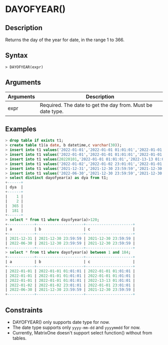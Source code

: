 # **DAYOFYEAR()**

## **Description**

Returns the day of the year for date, in the range 1 to 366.

## **Syntax**

```
> DAYOFYEAR(expr)
```

## **Arguments**

|  Arguments   | Description  |
|  ----  | ----  |
| expr  | Required.  The date to get the day from. Must be date type. |

## **Examples**

```sql
> drop table if exists t1;
> create table t1(a date, b datetime,c varchar(30));
> insert into t1 values('2022-01-01','2022-01-01 01:01:01','2022-01-01 01:01:01');
> insert into t1 values('2022-01-01','2022-01-01 01:01:01','2022-01-01 01:01:01');
> insert into t1 values(20220101,'2022-01-01 01:01:01','2022-13-13 01:01:01');
> insert into t1 values('2022-01-02','2022-01-02 23:01:01','2022-01-01 23:01:01');
> insert into t1 values('2021-12-31','2021-12-30 23:59:59','2021-12-30 23:59:59');
> insert into t1 values('2022-06-30','2021-12-30 23:59:59','2021-12-30 23:59:59');
> select distinct dayofyear(a) as dya from t1;
+------+
| dya  |
+------+
|    1 |
|    2 |
|  365 |
|  181 |
+------+
> select * from t1 where dayofyear(a)>120;
+------------+---------------------+---------------------+
| a          | b                   | c                   |
+------------+---------------------+---------------------+
| 2021-12-31 | 2021-12-30 23:59:59 | 2021-12-30 23:59:59 |
| 2022-06-30 | 2021-12-30 23:59:59 | 2021-12-30 23:59:59 |
+------------+---------------------+---------------------+
> select * from t1 where dayofyear(a) between 1 and 184;
+------------+---------------------+---------------------+
| a          | b                   | c                   |
+------------+---------------------+---------------------+
| 2022-01-01 | 2022-01-01 01:01:01 | 2022-01-01 01:01:01 |
| 2022-01-01 | 2022-01-01 01:01:01 | 2022-01-01 01:01:01 |
| 2022-01-01 | 2022-01-01 01:01:01 | 2022-13-13 01:01:01 |
| 2022-01-02 | 2022-01-02 23:01:01 | 2022-01-01 23:01:01 |
| 2022-06-30 | 2021-12-30 23:59:59 | 2021-12-30 23:59:59 |
+------------+---------------------+---------------------+
```

## **Constraints**

* DAYOFYEAR() only supports date type for now.
* The date type supports only `yyyy-mm-dd` and `yyyymmdd` for now. 
* Currently, MatrixOne doesn't support select function() without from tables.
